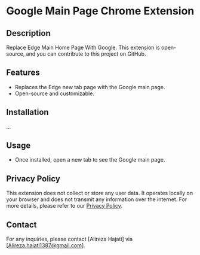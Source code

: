 # Google Main Page Chrome Extension

## Description

Replace Edge Main Home Page With Google. This extension is open-source, and you can contribute to this project on GitHub.

## Features

- Replaces the Edge new tab page with the Google main page.
- Open-source and customizable.

## Installation

...

## Usage

- Once installed, open a new tab to see the Google main page.

## Privacy Policy

This extension does not collect or store any user data. It operates locally on your browser and does not transmit any information over the internet. For more details, please refer to our [Privacy Policy](PRIVACY.md).

## Contact

For any inquiries, please contact [Alireza Hajati] via [Alireza.hajati1387@gmail.com].

